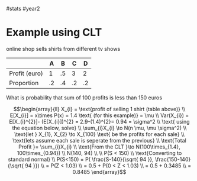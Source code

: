 #stats #year2 

# Example using CLT


online shop sells shirts from different tv shows


|               | A   | B   | C   | D   |
| ------------- | --- | --- | --- | --- |
| Profit (euro) | 1   | .5  | 3   | 2   |
| Proportion    | .2  | .4  | .2  | .2  |
What is probability that sum of 100 profits is less than 150 euros

$$\begin{array}{ll}
X_{i} = \text{profit of selling 1 shirt (table above)} \\
E[X_{i}] = x\times P(x) = 1.4 \text{ (for this example)} = \mu \\
Var(X_{i}) = E[X_{i}^{2}]- (E[X_{i}])^{2} = 2.9-(1.4)^{2}= 0.94 = \sigma^2 \\
\text{ using the equation below, solve} \\
\sum_{i}X_{i} \to N(n \mu, \mu \sigma^2) \\
\text{let } X_{1}, X_{2} \to X_{100} \text{ be the profits for each sale} \\
\text{lets assume each sale is seperate from the previous} \\
\text{Total Profit }= \sum_{i}X_{i} \\
\text{From the CLT }\to N(100\times_{1.4}, 100\times_{0.94}) \\
N(140, 94) \\
 \\
P(S < 150) \\
\text{Converting to standard normal} \\
P(S<150) = P(  \frac{S-140}{\sqrt{ 94 }}, \frac{150-140}{\sqrt{ 94 }}) \\
= P(Z < 1.03) \\
= 0.5 + P(0 < Z < 1.03) \\
= 0.5 + 0.3485 \\
= 0.8485
\end{array}$$

